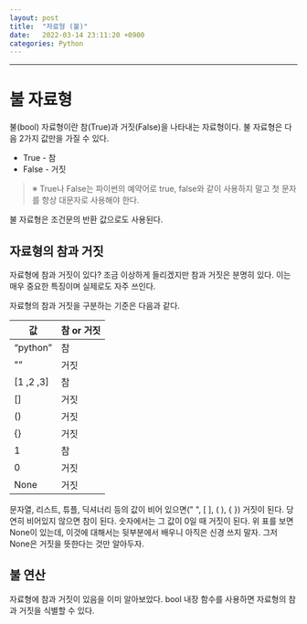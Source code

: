 ```yaml
---
layout: post
title:  "자료형 (불)"
date:   2022-03-14 23:11:20 +0900
categories: Python
---
```


<hr>

# 불 자료형

불(bool) 자료형이란 참(True)과 거짓(False)을 나타내는 자료형이다. 불 자료형은 다음 2가지 값만을 가질 수 있다.

- True - 참
- False - 거짓

> ※ True나 False는 파이썬의 예약어로 true, false와 같이 사용하지 말고 첫 문자를 항상 대문자로 사용해야 한다.
> 

불 자료형은 조건문의 반환 값으로도 사용된다.

## 자료형의 참과 거짓

자료형에 참과 거짓이 있다? 조금 이상하게 들리겠지만 참과 거짓은 분명히 있다. 이는 매우 중요한 특징이며 실제로도 자주 쓰인다.

자료형의 참과 거짓을 구분하는 기준은 다음과 같다.

| 값 | 참 or 거짓 |
| --- | --- |
| “python” | 참 |
| "” | 거짓 |
| [1 ,2 ,3] | 참 |
| [] | 거짓 |
| () | 거짓 |
| {} | 거짓 |
| 1 | 참 |
| 0 | 거짓 |
| None | 거짓 |

문자열, 리스트, 튜플, 딕셔너리 등의 값이 비어 있으면(" ", [ ], ( ), { }) 거짓이 된다. 당연히 비어있지 않으면 참이 된다. 숫자에서는 그 값이 0일 때 거짓이 된다. 위 표를 보면 None이 있는데, 이것에 대해서는 뒷부분에서 배우니 아직은 신경 쓰지 말자. 그저 None은 거짓을 뜻한다는 것만 알아두자.

## 불 연산

자료형에 참과 거짓이 있음을 이미 알아보았다. bool 내장 함수를 사용하면 자료형의 참과 거짓을 식별할 수 있다.